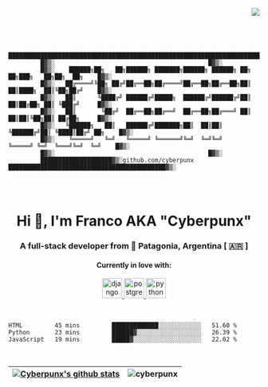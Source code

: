 <div align="right">

![](https://komarev.com/ghpvc/?username=cyberpunx&color=blueviolet)

</div>
<br>

```

		 ████████████████████████████████████████████████████████████████████████████████████████▓▒░
		 █▓▒░											█▓▒░
		 █▓▒░ 	 ██████╗██╗   ██╗██████╗ ███████╗██████╗ ██████╗ ██╗   ██╗███╗   ██╗██╗  ██╗	█▓▒░
		 █▓▒░ 	██╔════╝╚██╗ ██╔╝██╔══██╗██╔════╝██╔══██╗██╔══██╗██║   ██║████╗  ██║╚██╗██╔╝	█▓▒░
		 █▓▒░ 	██║      ╚████╔╝ ██████╔╝█████╗  ██████╔╝██████╔╝██║   ██║██╔██╗ ██║ ╚███╔╝ 	█▓▒░
		 █▓▒░ 	██║       ╚██╔╝  ██╔══██╗██╔══╝  ██╔══██╗██╔═══╝ ██║   ██║██║╚██╗██║ ██╔██╗ 	█▓▒░
		 █▓▒░ 	╚██████╗   ██║   ██████╔╝███████╗██║  ██║██║     ╚██████╔╝██║ ╚████║██╔╝ ██╗	█▓▒░
		 █▓▒░ 	 ╚═════╝   ╚═╝   ╚═════╝ ╚══════╝╚═╝  ╚═╝╚═╝      ╚═════╝ ╚═╝  ╚═══╝╚═╝  ╚═╝	█▓▒░
		 █▓▒░											█▓▒░
		 ████████████████████▓▒░github.com/cyberpunx ████████████████████████████████████████████▓▒░ 


```
<br>
<h1 align="center">Hi 👋, I'm Franco AKA "Cyberpunx"</h1>
<h3 align="center">A full-stack developer from 🗻 Patagonia, Argentina [ 🇦🇷 ]</h3> 

<h4 align="center">Currently in love with:</h4>
<p align="center"> <a href="https://www.djangoproject.com/" target="_blank"> <img src="https://devicons.github.io/devicon/devicon.git/icons/django/django-original.svg" alt="django" width="40" height="40"/> </a> <a href="https://www.postgresql.org" target="_blank"> <img src="https://devicons.github.io/devicon/devicon.git/icons/postgresql/postgresql-original-wordmark.svg" alt="postgresql" width="40" height="40"/> </a> <a href="https://www.python.org" target="_blank"> <img src="https://devicons.github.io/devicon/devicon.git/icons/python/python-original.svg" alt="python" width="40" height="40"/> </a></p>
<br>

<!--START_SECTION:waka-->
```text
HTML         45 mins         █████████████░░░░░░░░░░░░   51.60 % 
Python       23 mins         ██████▓░░░░░░░░░░░░░░░░░░   26.39 % 
JavaScript   19 mins         █████▓░░░░░░░░░░░░░░░░░░░   22.02 % 
```
<!--END_SECTION:waka-->

<br>
<div align="center">  
  
| [![Cyberpunx's github stats](https://github-readme-stats.vercel.app/api?username=cyberpunx&count_private=true&show_icons=true&theme=slateorange&hide_border=true&custom_title=Cyberpunx)](https://github.com/anuraghazra/github-readme-stats) | <img align="center" src="https://github-readme-stats.vercel.app/api/top-langs?username=cyberpunx&show_icons=true&locale=en&hide=php&theme=slateorange&layout=compact" alt="cyberpunx" /> |
|:-:|:-:|


</div>
